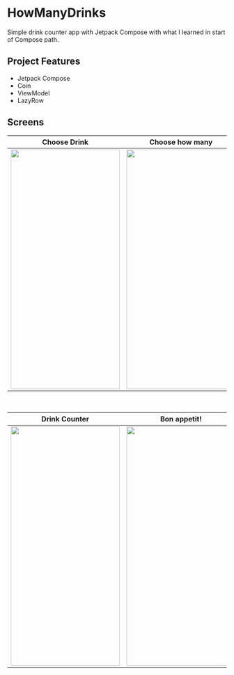 # HowManyDrinks
Simple drink counter app with Jetpack Compose with what I learned in start of Compose path.

## Project Features
 - Jetpack Compose
 - Coin
 - ViewModel
 - LazyRow

## Screens

| Choose Drink | Choose how many | 
| ------- | -------- |
|<img src="https://github.com/meetOzan/HowManyDrinks/assets/99891928/388aba92-cbf2-44b7-8b10-5ff3c7de01b4" width="250" height="550"/>|<img src="https://github.com/meetOzan/HowManyDrinks/assets/99891928/dedc0229-3ab7-4b69-ab4d-30839dd44cbf" width="250" height="550"/>|

</br>

| Drink Counter | Bon appetit! |
| ------- | ------- |
|<img src="https://github.com/meetOzan/HowManyDrinks/assets/99891928/f499d756-7c1e-4539-bcae-60ee4dad352c" width="250" height="550"/>|<img src="https://github.com/meetOzan/HowManyDrinks/assets/99891928/9f3b323c-5c74-43a0-95f7-9b6300516231" width="250" height="550"/>|
